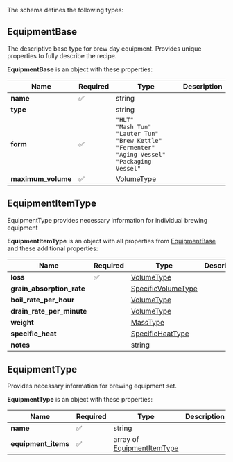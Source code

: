The schema defines the following types:

## EquipmentBase 

The descriptive base type for brew day equipment. Provides unique properties to fully describe the recipe.

**EquipmentBase** is an object with these properties:

|Name|Required|Type|Description|
|--|--|--|--|
| **name** | ✅ | string|  |
| **type** |  | string|  |
| **form** | ✅ | `"HLT"`<br/>`"Mash Tun"`<br/>`"Lauter Tun"`<br/>`"Brew Kettle"`<br/>`"Fermenter"`<br/>`"Aging Vessel"`<br/>`"Packaging Vessel"`|  |
| **maximum_volume** | ✅ | [VolumeType](measureable_units.json.md#volumetype)|  |

## EquipmentItemType 

EquipmentType provides necessary information for individual brewing equipment

**EquipmentItemType** is an object with all properties from [EquipmentBase](#equipmentbase) and these additional properties:

|Name|Required|Type|Description|
|--|--|--|--|
| **loss** | ✅ | [VolumeType](measureable_units.json.md#volumetype)|  |
| **grain_absorption_rate** |  | [SpecificVolumeType](measureable_units.json.md#specificvolumetype)|  |
| **boil_rate_per_hour** |  | [VolumeType](measureable_units.json.md#volumetype)|  |
| **drain_rate_per_minute** |  | [VolumeType](measureable_units.json.md#volumetype)|  |
| **weight** |  | [MassType](measureable_units.json.md#masstype)|  |
| **specific_heat** |  | [SpecificHeatType](measureable_units.json.md#specificheattype)|  |
| **notes** |  | string|  |

## EquipmentType 

Provides necessary information for brewing equipment set.

**EquipmentType** is an object with these properties:

|Name|Required|Type|Description|
|--|--|--|--|
| **name** | ✅ | string|  |
| **equipment_items** | ✅ | array of [EquipmentItemType](equipment.json.md#equipmentitemtype)|  |

